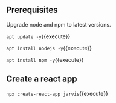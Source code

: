 ## Prerequisites

Upgrade node and npm to latest versions.

`apt update -y`{{execute}}

`apt install nodejs -y`{{execute}}

`apt install npm -y`{{execute}}


## Create a react app

`npx create-react-app jarvis`{{execute}}
